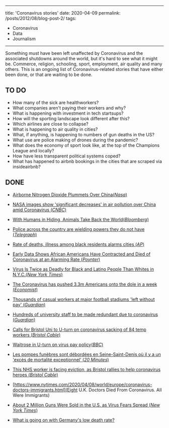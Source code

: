
---
title: 'Coronavirus stories'
date: 2020-04-09
permalink: /posts/2012/08/blog-post-2/
tags:
  - Coronavirus
  - Data
  - Journalism
---

Something must have been left unaffected by Coronavirus and the associated shutdowns around the world, but it's hard to see what it might be. Commerce, religion, schooling, sport, employment, air quality and many others. This is an ongoing list of Coronavirus-related stories that have either been done, or that are waiting to be done.

## TO DO

- How many of the sick are healthworkers?
- What companies aren't paying their workers and why?
- What is happening with investment in tech startsups?
- How will the sporting landscape look different after this?
- Which airlines are close to collapse?
- What is happening to air quality in cities?
- What, if anything, is happening to numbers of gun deaths in the US?
- What use are police making of drones during the pandemic?
- What does the economy of sport look like, at the top of the Champions League and locally?
- How have less transparent political systems coped?
- What has happened to airbnb bookings in the cities that are scraped via insideairbnb?

## DONE
- [Airborne Nitrogen Dioxide Plummets Over China(*Nasa*)](https://earthobservatory.nasa.gov/images/146362/airborne-nitrogen-dioxide-plummets-over-china)
- [NASA images show 'significant decreases' in air pollution over China amid Coronavirus (*CNBC*)](https://earthobservatory.nasa.gov/images/146362/airborne-nitrogen-dioxide-plummets-over-china)
- [With Humans in Hiding, Animals Take Back the World(*Bloomberg*)](https://www.bloomberg.com/news/photo-essays/2020-04-08/with-humans-in-hiding-animals-take-back-the-pandemic-world)

- [Police across the country are wielding powers they do not have (*Telegraph*)](https://www.telegraph.co.uk/news/2020/04/05/police-across-country-using-powers-do-not-have-vanishingly/)

- [Rate of deaths, illness among black residents alarms cities (*AP*)](https://apnews.com/1862bf401d6aad1d182e0bd967488c90)
- [Early Data Shows African Americans Have Contracted and Died of Coronavirus at an Alarming Rate (*Poynter*)](https://www.propublica.org/article/early-data-shows-african-americans-have-contracted-and-died-of-coronavirus-at-an-alarming-rate)
- [Virus Is Twice as Deadly for Black and Latino People Than Whites in N.Y.C.(*New York Times*)](https://www.nytimes.com/2020/04/08/nyregion/coronavirus-race-deaths.html)


- [The Coronavirus has pushed 3.3m Americans onto the dole in a week (*Economist*)](https://www.economist.com/graphic-detail/2020/03/26/the-coronavirus-has-pushed-33m-american-workers-onto-the-dole-in-a-week)
- [Thousands of casual workers at major football stadiums 'left without pay' (*Guardian*)](https://www.theguardian.com/football/2020/apr/05/thousands-of-casual-workers-at-major-football-stadiums-left-without-pay)
- [Hundreds of university staff to be made redundant due to coronavirus (*Guardian*)](https://www.theguardian.com/education/2020/apr/02/hundreds-of-university-staff-made-redundant-due-to-coronavirus)
- [Calls for Bristol Uni to U-turn on coronavirus sacking of 84 temp workers (*Bristol Cable*)](https://thebristolcable.org/2020/04/calls-for-bristol-university-u-turn-on-coronavirus-temp-staff-dismissals/)
- [Waitrose in U-turn on virus pay policy(*BBC*)](https://www.bbc.co.uk/news/business-52191147)

- [Les pompes funèbres sont débordées en Seine-Saint-Denis où il y a un 'excès de mortalité exceptionnel' (*20 Minutes*)](https://www.20minutes.fr/magazine/2754319-20200403-coronavirus-pompes-funebres-debordees-seine-saint-denis-o-exces-mortalite-exceptionnel)

- [This NHS worker is facing eviction, as Bristol rallies to help coronavirus heroes  (*Bristol Cable*)](https://thebristolcable.org/2020/03/coronavirus-bristol-nhs-workers-struggling-with-housing/)

- [https://www.nytimes.com/2020/04/08/world/europe/coronavirus-doctors-immigrants.html](Eight U.K. Doctors Died From Coronavirus. All Were Immigrants)

- [About 2 Million Guns Were Sold in the U.S. as Virus Fears Spread (*New York Times*)](https://www.nytimes.com/interactive/2020/04/01/business/coronavirus-gun-sales.html)

- [What is going on with Germany's low death rate?](https://news.sky.com/story/coronavirus-why-germany-has-such-a-low-covid-19-death-rate-11964051)






